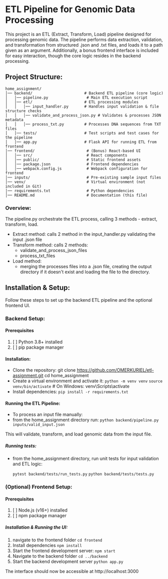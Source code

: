 # **ETL Pipeline for Genomic Data Processing**

This project is an ETL (Extract, Transform, Load) pipeline designed for processing genomic data. 
The pipeline performs data extraction, validation, and transformation from structured .json and .txt files, and loads it to a path given as an argument.
Additionally, a bonus frontend interface is included for easy interaction, though the core logic resides in the backend processing.

## Project Structure:
```plaintext
home_assignment/
│── backend/                       # Backend ETL pipeline (core logic)
│   │── pipeline.py                 # Main ETL execution script
│   │── etl/                       # ETL processing modules
│   │   │── input_handler.py       # Handles input validation & file structure checks
│   │   │── validate_and_process_json.py # Validates & processes JSON metadata
│   │   │── process_txt.py         # Processes DNA sequences from TXT files
│   │── tests/                     # Test scripts and test cases for the pipeline
│   │── app.py                     # Flask API for running ETL from frontend
│── frontend/                       # (Bonus) React-based UI
│   │── src/                        # React components
│   │── public/                     # Static frontend assets
│   │── package.json                # Frontend dependencies
│   │── webpack.config.js           # Webpack configuration for frontend
│── inputs/                         # Pre-existing sample input files
│── venv/                           # Virtual environment (not included in Git)
│── requirements.txt                # Python dependencies
│── README.md                       # Documentation (this file)
```
### Overview:
The pipeline.py orchestrate the ETL process, calling 3 methods - extract, transform, load. 
- Extract method: calls 2 method in the input_handler.py validating the input .json file
- Transform method: calls 2 methods:
  - validate_and_process_json_files
  - process_txt_files
- Load method:
  - merging the processes files into a .json file, creating the output directory if it doesn't exist and loading the file to the directory.
    


## Installation & Setup:

Follow these steps to set up the backend ETL pipeline and the optional frontend UI.

 ### Backend Setup:
#### Prerequisites

1. [ ] Python 3.8+ installed
2. [ ] pip package manager


#### **Installation**:
- Clone the repository:
    git clone https://github.com/OMERKURIEL/etl-assignment.git
    cd home_assignment
- Create a virtual environment and activate it:
    `python -m venv venv`
    `source venv/bin/activate`  # On Windows: venv\Scripts\activate
- Install dependencies:
    `pip install -r requirements.txt`

#### Running the ETL Pipeline:

- To process an input file manually:
- from the home_assignment directory run:
    `python backend/pipeline.py inputs/valid_input.json`

This will validate, transform, and load genomic data from the input file.

##### Running tests:
- from the home_assignment directory, run unit tests for input validation and ETL logic:

    `pytest backend/tests/run_tests.py`
    `python backend/tests/tests.py`
### (Optional) Frontend Setup:
#### Prerequisites

1. [ ] Node.js (v16+) installed
2. [ ] npm package manager

##### **Installation & Running the UI**:
1. navigate to the frontend folder `cd frontend`
2. Install dependencies `npm install`
3. Start the frontend development server: `npm start`
4. Navigate to the backend folder `cd ../backend`
5. Start the backend development server `python app.py`

The interface should now be accessible at http://localhost:3000





















